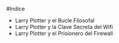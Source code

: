 
#Indice

* Larry Plotter y el Bucle Filosofal
* Larry Plotter y la Clave Secreta del Wifi
* Larry Plotter y el Prisionero del Firewall
